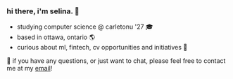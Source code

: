 
### hi there, i'm selina. 👋
- studying computer science @ carletonu '27 🎓
- based in ottawa, ontario 🌎
- curious about ml, fintech, cv opportunities and initiatives 🚀

📩 if you have any questions, or just want to chat, please feel free to contact me at my [email](mailto:selinaou@cmail.carleton.ca)! 
